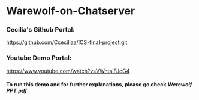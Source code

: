 # Warewolf-on-Chatserver

### Cecilia's Github Portal:
https://github.com/Cceciliaa/ICS-final-project.git

### Youtube Demo Portal:
https://www.youtube.com/watch?v=VWntalFJcG4

#### To run this demo and for further explanations, please go check *Werewolf PPT.pdf*
